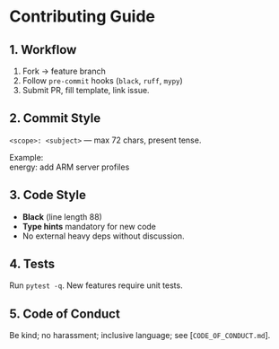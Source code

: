 # Contributing Guide

## 1. Workflow
1. Fork → feature branch
2. Follow `pre-commit` hooks (`black`, `ruff`, `mypy`)
3. Submit PR, fill template, link issue.

## 2. Commit Style
`<scope>: <subject>` — max 72 chars, present tense.

Example:  
energy: add ARM server profiles


## 3. Code Style
* **Black** (line length 88)
* **Type hints** mandatory for new code
* No external heavy deps without discussion.

## 4. Tests
Run `pytest -q`. New features require unit tests.

## 5. Code of Conduct
Be kind; no harassment; inclusive language; see [`CODE_OF_CONDUCT.md`].
